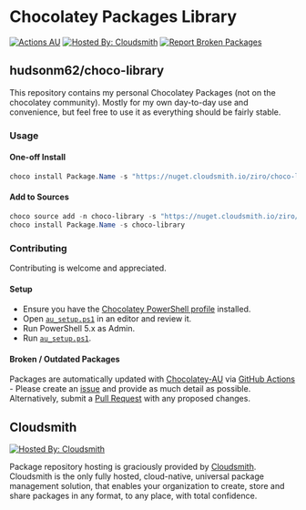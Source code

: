 # Chocolatey Packages Library

[![Actions AU](https://img.shields.io/github/actions/workflow/status/hudsonm62/choco-library/au-package-updater.yml?branch=master&logo=githubactions&style=for-the-badge&label=au)](https://github.com/hudsonm62/choco-library/actions/workflows/au-package-updater.yml) [![Hosted By: Cloudsmith](https://img.shields.io/badge/OSS%20hosting%20by-cloudsmith-blue?logo=cloudsmith&style=for-the-badge)](https://cloudsmith.com) [![Report Broken Packages](https://img.shields.io/badge/broken%20packages-red?style=for-the-badge&logo=github&label=report&link=https%3A%2F%2Fgithub.com%2Fhudsonm62%2Fchoco-library%2Fissues%2Fnew%2Fchoose)](https://github.com/hudsonm62/choco-library/issues/new/choose)

## hudsonm62/choco-library

This repository contains my personal Chocolatey Packages (not on the chocolatey community). Mostly for my own day-to-day use and convenience, but feel free to use it as everything should be fairly stable.

### Usage

#### One-off Install

```powershell
choco install Package.Name -s "https://nuget.cloudsmith.io/ziro/choco-library/v2/"
```

#### Add to Sources

```powershell
choco source add -n choco-library -s "https://nuget.cloudsmith.io/ziro/choco-library/v2/"
choco install Package.Name -s choco-library
```

### Contributing

Contributing is welcome and appreciated.

#### Setup

- Ensure you have the [Chocolatey PowerShell profile](https://chocolatey.org/docs/troubleshooting#why-does-choco-intab-not-work-for-me) installed.
- Open [`au_setup.ps1`](./au_setup.ps1) in an editor and review it.
- Run PowerShell 5.x as Admin.
- Run [`au_setup.ps1`](./au_setup.ps1).

#### Broken / Outdated Packages

Packages are automatically updated with [Chocolatey-AU](https://github.com/chocolatey-community/chocolatey-au) via [GitHub Actions](https://github.com/hudsonm62/choco-library/actions/new) - Please create an [issue](https://github.com/hudsonm62/choco-library/issues/new/choose) and provide as much detail as possible. Alternatively, submit a [Pull Request](https://github.com/hudsonm62/choco-library/compare) with any proposed changes.

## Cloudsmith

[![Hosted By: Cloudsmith](https://img.shields.io/badge/OSS%20hosting%20by-cloudsmith-blue?logo=cloudsmith&style=for-the-badge)](https://cloudsmith.com)

Package repository hosting is graciously provided by [Cloudsmith](https://cloudsmith.com).
Cloudsmith is the only fully hosted, cloud-native, universal package management solution, that
enables your organization to create, store and share packages in any format, to any place, with total
confidence.
